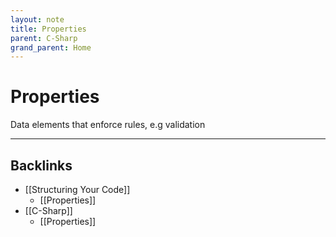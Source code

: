 ```yaml
---
layout: note
title: Properties
parent: C-Sharp
grand_parent: Home
---
```


# Properties

Data elements that enforce rules, e.g validation

---

## Backlinks
* [[Structuring Your Code]]
	* [[Properties]]
* [[C-Sharp]]
	* [[Properties]]


